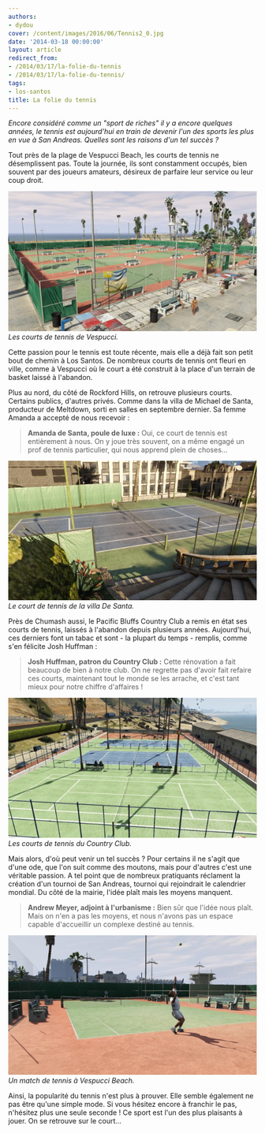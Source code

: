 ```yaml
---
authors:
- dydou
cover: /content/images/2016/06/Tennis2_0.jpg
date: '2014-03-18 00:00:00'
layout: article
redirect_from:
- /2014/03/17/la-folie-du-tennis
- /2014/03/17/la-folie-du-tennis/
tags:
- los-santos
title: La folie du tennis
---
```



_Encore considéré comme un "sport de riches" il y a encore quelques années, le tennis est aujourd'hui en train de devenir l'un des sports les plus en vue à San Andreas. Quelles sont les raisons d'un tel succès ?_

Tout près de la plage de Vespucci Beach, les courts de tennis ne désemplissent pas. Toute la journée, ils sont constamment occupés, bien souvent par des joueurs amateurs, désireux de parfaire leur service ou leur coup droit.

![Les courts de tennis de Vespucci.](/content/images/2016/06/Tennis2.jpg)
_Les courts de tennis de Vespucci._

Cette passion pour le tennis est toute récente, mais elle a déjà fait son petit bout de chemin à Los Santos. De nombreux courts de tennis ont fleuri en ville, comme à Vespucci où le court a été construit à la place d'un terrain de basket laissé à l'abandon.

Plus au nord, du côté de Rockford Hills, on retrouve plusieurs courts. Certains publics, d'autres privés. Comme dans la villa de Michael de Santa, producteur de Meltdown, sorti en salles en septembre dernier. Sa femme Amanda a accepté de nous recevoir :

> **Amanda de Santa, poule de luxe :** Oui, ce court de tennis est entièrement à nous. On y joue très souvent, on a même engagé un prof de tennis particulier, qui nous apprend plein de choses...

![Le court de tennis de la villa De Santa.](/content/images/2016/06/Tennis.jpg)
_Le court de tennis de la villa De Santa._

Près de Chumash aussi, le Pacific Bluffs Country Club a remis en état ses courts de tennis, laissés à l'abandon depuis plusieurs années. Aujourd'hui, ces derniers font un tabac et sont - la plupart du temps - remplis, comme s'en félicite Josh Huffman :

> **Josh Huffman, patron du Country Club :** Cette rénovation a fait beaucoup de bien à notre club. On ne regrette pas d'avoir fait refaire ces courts, maintenant tout le monde se les arrache, et c'est tant mieux pour notre chiffre d'affaires !

![Les courts de tennis du Country Club.](/content/images/2016/06/Tennis4.jpg)
_Les courts de tennis du Country Club._

Mais alors, d'où peut venir un tel succès ? Pour certains il ne s'agit que d'une ode, que l'on suit comme des moutons, mais pour d'autres c'est une véritable passion. A tel point que de nombreux pratiquants réclament la création d'un tournoi de San Andreas, tournoi qui rejoindrait le calendrier mondial. Du côté de la mairie, l'idée plaît mais les moyens manquent.

> **Andrew Meyer, adjoint à l'urbanisme :** Bien sûr que l'idée nous plaît. Mais on n'en a pas les moyens, et nous n'avons pas un espace capable d'accueillir un complexe destiné au tennis.

![Un match de tennis à Vespucci Beach.](/content/images/2016/06/Tennis3.jpg)
_Un match de tennis à Vespucci Beach._

Ainsi, la popularité du tennis n'est plus à prouver. Elle semble également ne pas être qu'une simple mode. Si vous hésitez encore à franchir le pas, n'hésitez plus une seule seconde ! Ce sport est l'un des plus plaisants à jouer. On se retrouve sur le court...